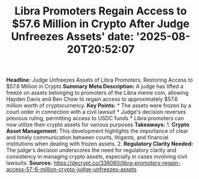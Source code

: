 ﻿---
title: "Libra Promoters Regain Access to $57.6 Million in Crypto After Judge Unfreezes Assets'
date: '2025-08-20T20:52:07"
category: "Markets"
summary: ""
slug: "libra promoters regain access to 576 million in crypto after"
source_urls:
  - "https://decrypt.co/336060/libra-promoters-regain-access-57-6-million-crypto-judge-unfreezes-assets"
seo:
  title: "Libra Promoters Regain Access to $57.6 Million in Crypto After Judge Unfreezes Assets | Hash n Hedge'
  description: '"
  keywords: ["news", "markets", "brief"]
---
**Headline:** Judge Unfreezes Assets of Libra Promoters, Restoring Access to $57.6 Million in Crypto  **Summary Meta Description:** A judge has lifted a freeze on assets belonging to promoters of the Libra meme coin, allowing Hayden Davis and Ben Chow to regain access to approximately $57.6 million worth of cryptocurrency.  **Key Points:**  * The assets were frozen by a court order in connection with a civil lawsuit * Judge's decision reverses previous ruling, permitting access to USDC funds * Libra promoters can now utilize their crypto assets for various purposes  **Takeaways:**  1. **Crypto Asset Management:** This development highlights the importance of clear and timely communication between courts, litigants, and financial institutions when dealing with frozen assets. 2. **Regulatory Clarity Needed:** The judge's decision underscores the need for regulatory clarity and consistency in managing crypto assets, especially in cases involving civil lawsuits.  **Sources:** https://decrypt.co/336060/libra-promoters-regain-access-57-6-million-crypto-judge-unfreezes-assets 
